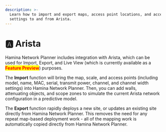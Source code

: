 ```yaml
---
description: >-
  Learn how to import and export maps, access point locations, and access point
  settings to and from Arista.
---
```


# 🅰️ Arista

Hamina Network Planner includes integration with Arista, which can be used for Import, Export, and Live View (which is currently available as a <mark style="color:red;">**Feature Preview**</mark>) purposes.&#x20;

The **Import** function will bring the map, scale, and access points (including model, name, MAC, serial, transmit power, channel, and channel width settings) into Hamina Network Planner. Then, you can add walls, attenuating objects, and scope zones to simulate the current Arista network configuration in a predictive model.

The **Export** function rapidly deploys a new site, or updates an existing site directly from Hamina Network Planner. This removes the need for any repeat map-based deployment work - all of the mapping work is automatically copied directly from Hamina Network Planner.

